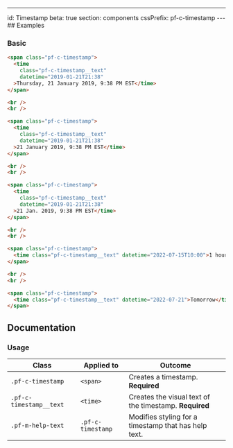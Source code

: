 ---
id: Timestamp
beta: true
section: components
cssPrefix: pf-c-timestamp
---## Examples

### Basic

```html
<span class="pf-c-timestamp">
  <time
    class="pf-c-timestamp__text"
    datetime="2019-01-21T21:38"
  >Thursday, 21 January 2019, 9:38 PM EST</time>
</span>

<br />
<br />

<span class="pf-c-timestamp">
  <time
    class="pf-c-timestamp__text"
    datetime="2019-01-21T21:38"
  >21 January 2019, 9:38 PM EST</time>
</span>

<br />
<br />

<span class="pf-c-timestamp">
  <time
    class="pf-c-timestamp__text"
    datetime="2019-01-21T21:38"
  >21 Jan. 2019, 9:38 PM EST</time>
</span>

<br />
<br />

<span class="pf-c-timestamp">
  <time class="pf-c-timestamp__text" datetime="2022-07-15T10:00">1 hour ago</time>
</span>

<br />
<br />

<span class="pf-c-timestamp">
  <time class="pf-c-timestamp__text" datetime="2022-07-21">Tomorrow</time>
</span>

```

## Documentation

### Usage

| Class | Applied to | Outcome |
| -- | -- | -- |
| `.pf-c-timestamp` | `<span>` | Creates a timestamp. **Required** |
| `.pf-c-timestamp__text` | `<time>` | Creates the visual text of the timestamp. **Required** |
| `.pf-m-help-text`| `.pf-c-timestamp` | Modifies styling for a timestamp that has help text. |
